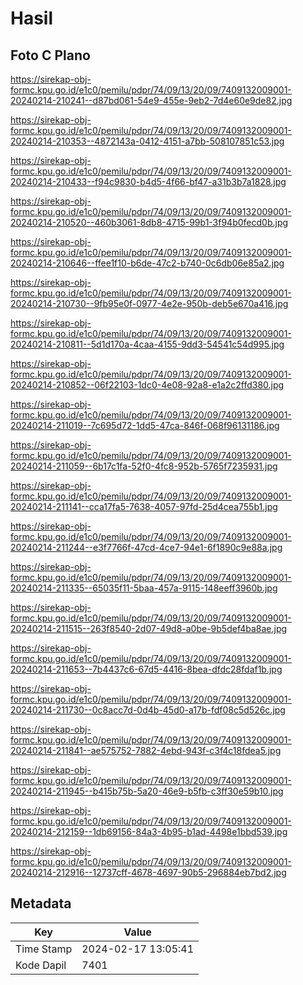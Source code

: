 # Hasil

## Foto C Plano

https://sirekap-obj-formc.kpu.go.id/e1c0/pemilu/pdpr/74/09/13/20/09/7409132009001-20240214-210241--d87bd061-54e9-455e-9eb2-7d4e60e9de82.jpg

https://sirekap-obj-formc.kpu.go.id/e1c0/pemilu/pdpr/74/09/13/20/09/7409132009001-20240214-210353--4872143a-0412-4151-a7bb-508107851c53.jpg

https://sirekap-obj-formc.kpu.go.id/e1c0/pemilu/pdpr/74/09/13/20/09/7409132009001-20240214-210433--f94c9830-b4d5-4f66-bf47-a31b3b7a1828.jpg

https://sirekap-obj-formc.kpu.go.id/e1c0/pemilu/pdpr/74/09/13/20/09/7409132009001-20240214-210520--460b3061-8db8-4715-99b1-3f94b0fecd0b.jpg

https://sirekap-obj-formc.kpu.go.id/e1c0/pemilu/pdpr/74/09/13/20/09/7409132009001-20240214-210646--ffee1f10-b6de-47c2-b740-0c6db06e85a2.jpg

https://sirekap-obj-formc.kpu.go.id/e1c0/pemilu/pdpr/74/09/13/20/09/7409132009001-20240214-210730--9fb95e0f-0977-4e2e-950b-deb5e670a416.jpg

https://sirekap-obj-formc.kpu.go.id/e1c0/pemilu/pdpr/74/09/13/20/09/7409132009001-20240214-210811--5d1d170a-4caa-4155-9dd3-54541c54d995.jpg

https://sirekap-obj-formc.kpu.go.id/e1c0/pemilu/pdpr/74/09/13/20/09/7409132009001-20240214-210852--06f22103-1dc0-4e08-92a8-e1a2c2ffd380.jpg

https://sirekap-obj-formc.kpu.go.id/e1c0/pemilu/pdpr/74/09/13/20/09/7409132009001-20240214-211019--7c695d72-1dd5-47ca-846f-068f96131186.jpg

https://sirekap-obj-formc.kpu.go.id/e1c0/pemilu/pdpr/74/09/13/20/09/7409132009001-20240214-211059--6b17c1fa-52f0-4fc8-952b-5765f7235931.jpg

https://sirekap-obj-formc.kpu.go.id/e1c0/pemilu/pdpr/74/09/13/20/09/7409132009001-20240214-211141--cca17fa5-7638-4057-97fd-25d4cea755b1.jpg

https://sirekap-obj-formc.kpu.go.id/e1c0/pemilu/pdpr/74/09/13/20/09/7409132009001-20240214-211244--e3f7766f-47cd-4ce7-94e1-6f1890c9e88a.jpg

https://sirekap-obj-formc.kpu.go.id/e1c0/pemilu/pdpr/74/09/13/20/09/7409132009001-20240214-211335--65035f11-5baa-457a-9115-148eeff3960b.jpg

https://sirekap-obj-formc.kpu.go.id/e1c0/pemilu/pdpr/74/09/13/20/09/7409132009001-20240214-211515--263f8540-2d07-49d8-a0be-9b5def4ba8ae.jpg

https://sirekap-obj-formc.kpu.go.id/e1c0/pemilu/pdpr/74/09/13/20/09/7409132009001-20240214-211653--7b4437c6-67d5-4416-8bea-dfdc28fdaf1b.jpg

https://sirekap-obj-formc.kpu.go.id/e1c0/pemilu/pdpr/74/09/13/20/09/7409132009001-20240214-211730--0c8acc7d-0d4b-45d0-a17b-fdf08c5d526c.jpg

https://sirekap-obj-formc.kpu.go.id/e1c0/pemilu/pdpr/74/09/13/20/09/7409132009001-20240214-211841--ae575752-7882-4ebd-943f-c3f4c18fdea5.jpg

https://sirekap-obj-formc.kpu.go.id/e1c0/pemilu/pdpr/74/09/13/20/09/7409132009001-20240214-211945--b415b75b-5a20-46e9-b5fb-c3ff30e59b10.jpg

https://sirekap-obj-formc.kpu.go.id/e1c0/pemilu/pdpr/74/09/13/20/09/7409132009001-20240214-212159--1db69156-84a3-4b95-b1ad-4498e1bbd539.jpg

https://sirekap-obj-formc.kpu.go.id/e1c0/pemilu/pdpr/74/09/13/20/09/7409132009001-20240214-212916--12737cff-4678-4697-90b5-296884eb7bd2.jpg


## Metadata

| Key        | Value               |
| ---------- | ------------------- |
| Time Stamp | 2024-02-17 13:05:41 |
| Kode Dapil | 7401                |



